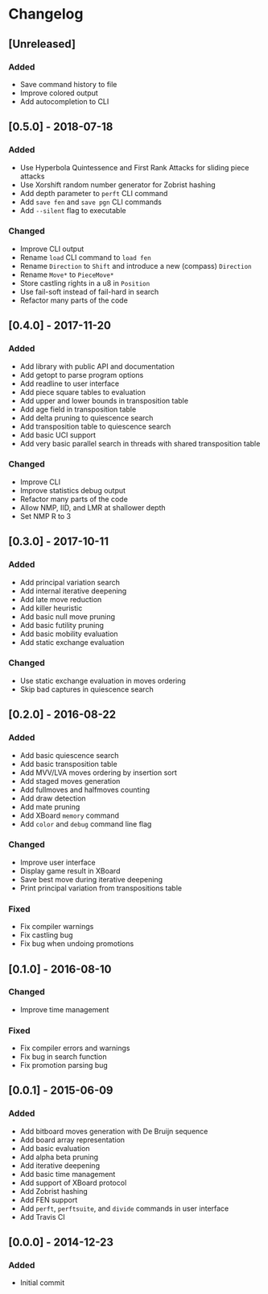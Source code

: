 # Changelog

## [Unreleased]

### Added
- Save command history to file
- Improve colored output
- Add autocompletion to CLI

## [0.5.0] - 2018-07-18

### Added
- Use Hyperbola Quintessence and First Rank Attacks for sliding piece attacks
- Use Xorshift random number generator for Zobrist hashing
- Add depth parameter to `perft` CLI command
- Add `save fen` and `save pgn` CLI commands
- Add `--silent` flag to executable

### Changed
- Improve CLI output
- Rename `load` CLI command to `load fen`
- Rename `Direction` to `Shift` and introduce a new (compass) `Direction`
- Rename `Move*` to `PieceMove*`
- Store castling rights in a u8 in `Position`
- Use fail-soft instead of fail-hard in search
- Refactor many parts of the code

## [0.4.0] - 2017-11-20

### Added
- Add library with public API and documentation
- Add getopt to parse program options
- Add readline to user interface
- Add piece square tables to evaluation
- Add upper and lower bounds in transposition table
- Add age field in transposition table
- Add delta pruning to quiescence search
- Add transposition table to quiescence search
- Add basic UCI support
- Add very basic parallel search in threads with shared transposition table

### Changed
- Improve CLI
- Improve statistics debug output
- Refactor many parts of the code
- Allow NMP, IID, and LMR at shallower depth
- Set NMP R to 3

## [0.3.0] - 2017-10-11

### Added
- Add principal variation search
- Add internal iterative deepening
- Add late move reduction
- Add killer heuristic
- Add basic null move pruning
- Add basic futility pruning
- Add basic mobility evaluation
- Add static exchange evaluation

### Changed
- Use static exchange evaluation in moves ordering
- Skip bad captures in quiescence search


## [0.2.0] - 2016-08-22

### Added
- Add basic quiescence search
- Add basic transposition table
- Add MVV/LVA moves ordering by insertion sort
- Add staged moves generation
- Add fullmoves and halfmoves counting
- Add draw detection
- Add mate pruning
- Add XBoard `memory` command
- Add `color` and `debug` command line flag


### Changed
- Improve user interface
- Display game result in XBoard
- Save best move during iterative deepening
- Print principal variation from transpositions table

### Fixed
- Fix compiler warnings
- Fix castling bug
- Fix bug when undoing promotions


## [0.1.0] - 2016-08-10

### Changed
- Improve time management

### Fixed
- Fix compiler errors and warnings
- Fix bug in search function
- Fix promotion parsing bug


## [0.0.1] - 2015-06-09

### Added
- Add bitboard moves generation with De Bruijn sequence
- Add board array representation
- Add basic evaluation
- Add alpha beta pruning
- Add iterative deepening
- Add basic time management
- Add support of XBoard protocol
- Add Zobrist hashing
- Add FEN support
- Add `perft`, `perftsuite`, and `divide` commands in user interface
- Add Travis CI


## [0.0.0] - 2014-12-23

### Added
- Initial commit
